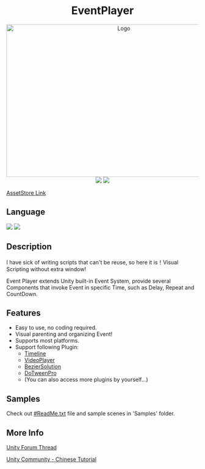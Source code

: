 <h1 align="center">EventPlayer</h1>

<p align="center">
    <a href="https://assetstore.unity.com/packages/tools/visual-scripting/event-player-116731"><img src="https://github.com/Threeyes/EventPlayer/wiki/images/Logo.png" alt="Logo" width="600px" height="400px" />
    <br />
	<a><img src="https://img.shields.io/badge/%20Unity-2020.4+%20-blue" /></a>
	<a href="https://github.com/Threeyes/AliveCursorSDK/blob/main/LICENSE"><img src="https://img.shields.io/badge/License-MIT-brightgreen.svg" /></a>
    <br />
</p>

[AssetStore Link](https://assetstore.unity.com/packages/tools/visual-scripting/event-player-116731)

## Language
<p float="left">
  <a href="https://github.com/Threeyes/EventPlayer/blob/main/locale/README-zh-CN.md"><img src="https://raw.githubusercontent.com/hampusborgos/country-flags/main/png100px/cn.png"/></a>
    <a href="https://github.com/Threeyes/EventPlayer"><img src="https://raw.githubusercontent.com/hampusborgos/country-flags/main/png100px/us.png"/></a>
</p>

## Description
I have sick of writing scripts that can't be reuse, so here it is！Visual Scripting without extra window!

Event Player extends Unity built-in Event System,  provide several Components that invoke Event in specific Time, such as Delay, Repeat and CountDown.


## Features
+ Easy to use, no coding required.
+ Visual parenting and organizing Event!
+ Supports most platforms.
+ Support following Plugin:
    + [Timeline](https://docs.unity3d.com/Packages/com.unity.timeline@1.5/manual/index.html)
    + [VideoPlayer](https://docs.unity3d.com/Manual/class-VideoPlayer.html)
    + [BezierSolution](https://assetstore.unity.com/packages/tools/level-design/bezier-solution-113074)
    + [DoTweenPro](https://assetstore.unity.com/packages/tools/visual-scripting/dotween-pro-32416)
    + (You can also access more plugins by yourself...)

## Samples
Check out [#ReadMe.txt](https://github.com/Threeyes/EventPlayer/blob/main/Assets/Threeyes/Module/EventPlayer/%23ReadMe.txt) file and sample scenes in 'Samples' folder.

## More Info
[Unity Forum Thread](https://forum.unity.com/threads/release-event-player-visual-play-and-organize-unityevent.536984/)

[Unity Community - Chinese Tutorial](https://developer.unity.cn/projects/603086a7edbc2a00202c3878)
